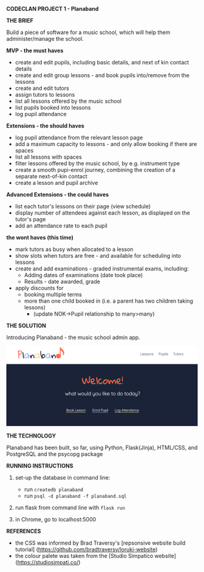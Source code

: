 **CODECLAN PROJECT 1 - Planaband**

**THE BRIEF**

Build a piece of software for a music school, which will help them administer/manage the school. 


**MVP - the must haves**

- create and edit pupils, including basic details, and next of kin contact details 
- create and edit group lessons - and book pupils into/remove from the lessons
- create and edit tutors
- assign tutors to lessons
- list all lessons offered by the music school
- list pupils booked into lessons
- log pupil attendance


**Extensions - the should haves**

- log pupil attendance from the relevant lesson page
- add a maximum capacity to lessons - and only allow booking if there are spaces
- list all lessons with spaces
- filter lessons offered by the music school, by e.g. instrument type
- create a smooth pupi-enrol journey, combining the creation of a separate next-of-kin contact
- create a lesson and pupil archive


**Advanced Extensions - the could haves**

- list each tutor's lessons on their page (view schedule)
- display number of attendees against each lesson, as displayed on the tutor's page
- add an attendance rate to each pupil


**the wont haves (this time)**

- mark tutors as busy when allocated to a lesson
- show slots when tutors are free - and available for scheduling into lessons
- create and add examinations - graded instrumental exams, including:
    - Adding dates of examinations (date took place)
    - Results - date awarded, grade
- apply discounts for 
    - booking multiple terms
    - more than one child booked in (i.e. a parent has two children taking lessons)
        - (update NOK->Pupil relationship to many>many)



**THE SOLUTION**

Introducing Planaband - the music school admin app.

![Planaband](screenshots/Planaband_home.png)


**THE TECHNOLOGY**

Planaband has been built, so far, using Python, Flask(Jinja), HTML/CSS, and PostgreSQL and the psycopg package


**RUNNING INSTRUCTIONS**

1. set-up the database in command line:
    - run `createdb planaband`
    - run `psql -d planaband -f planaband.sql`

2. run flask from command line with `flask run`

3. in Chrome, go to localhost:5000


**REFERENCES**

- the CSS was informed by Brad Traversy's [repsonsive website build tutorial] (https://github.com/bradtraversy/loruki-website)
- the colour palete was taken from the [Studio Simpatico website] (https://studiosimpati.co/)
 
